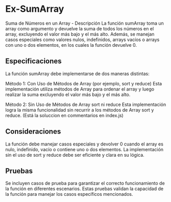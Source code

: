 # Ex-SumArray
Suma de Números en un Array - Descripción
La función sumArray toma un array como argumento y devuelve la suma de todos los números en el array, excluyendo el valor más bajo y el más alto. Además, se manejan casos especiales como valores nulos, indefinidos, arrays vacíos o arrays con uno o dos elementos, en los cuales la función devuelve 0.

## Especificaciones
La función sumArray debe implementarse de dos maneras distintas:

Método 1: Con Uso de Métodos de Array (por ejemplo, sort y reduce)
Esta implementación utiliza métodos de Array para ordenar el array y luego realizar la suma excluyendo el valor más bajo y el más alto.

Método 2: Sin Uso de Métodos de Array sort ni reduce
Esta implementación logra la misma funcionalidad sin recurrir a los métodos de Array sort y reduce.
(Está la soluccion en commentarios en index.js)

## Consideraciones
La función debe manejar casos especiales y devolver 0 cuando el array es nulo, indefinido, vacío o contiene uno o dos elementos.
La implementación sin el uso de sort y reduce debe ser eficiente y clara en su lógica.

## Pruebas
Se incluyen casos de prueba para garantizar el correcto funcionamiento de la función en diferentes escenarios. Estas pruebas validan la capacidad de la función para manejar los casos específicos mencionados.
